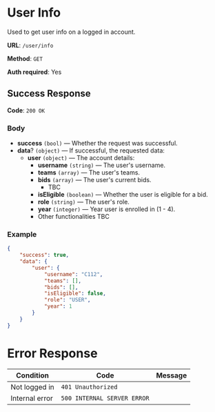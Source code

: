 # User Info

Used to get user info on a logged in account.

**URL**: `/user/info`

**Method**: `GET`

**Auth required**: Yes

## Success Response

**Code**: `200 OK`

### Body

- **success** `(bool)` &mdash; Whether the request was successful.
- **data**? `(object)` &mdash; If successful, the requested data:
  - **user** `(object)` &mdash; The account details:
    - **username** `(string)` &mdash; The user's username.
    - **teams** `(array)` &mdash; The user's teams.
    - **bids** `(array)` &mdash; The user's current bids.
      - TBC
    - **isEligible** `(boolean)` &mdash; Whether the user is eligible for a bid.
    - **role** `(string)` &mdash; The user's role.
    - **year** `(integer)` &mdash; Year user is enrolled in (1 - 4).
    - Other functionalities TBC


### Example

```json
{
    "success": true,
    "data": {
        "user": {
            "username": "C112",
            "teams": [],
            "bids": [],
            "isEligible": false,
            "role": "USER",
            "year": 1
        }
    }
}
```

# Error Response

| **Condition**                  | **Code**                    | **Message**                    |
| ------------------------------ | --------------------------- | ------------------------------ |
| Not logged in                  | `401 Unauthorized`          |                                |
| Internal error                 | `500 INTERNAL SERVER ERROR` |                                |